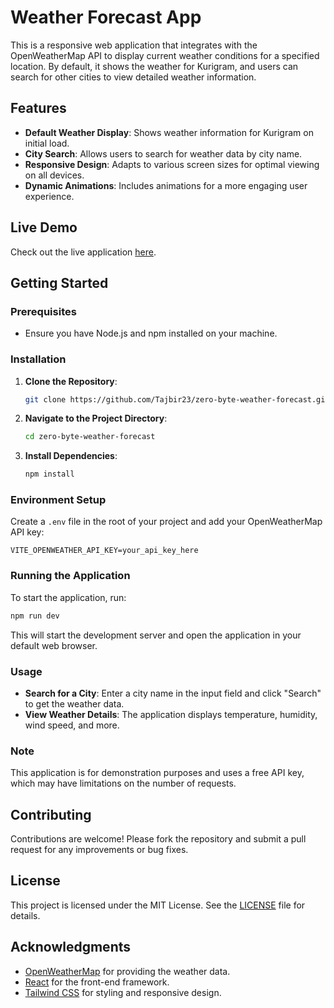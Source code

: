 # Weather Forecast App

This is a responsive web application that integrates with the OpenWeatherMap API to display current weather conditions for a specified location. By default, it shows the weather for Kurigram, and users can search for other cities to view detailed weather information.

## Features

- **Default Weather Display**: Shows weather information for Kurigram on initial load.
- **City Search**: Allows users to search for weather data by city name.
- **Responsive Design**: Adapts to various screen sizes for optimal viewing on all devices.
- **Dynamic Animations**: Includes animations for a more engaging user experience.

## Live Demo

Check out the live application [here](https://zero-byte-weather-app-tajbir.web.app/).

## Getting Started

### Prerequisites

- Ensure you have Node.js and npm installed on your machine.

### Installation

1. **Clone the Repository**:

   ```bash
   git clone https://github.com/Tajbir23/zero-byte-weather-forecast.git
   ```

2. **Navigate to the Project Directory**:

   ```bash
   cd zero-byte-weather-forecast
   ```

3. **Install Dependencies**:

   ```bash
   npm install
   ```

### Environment Setup

Create a `.env` file in the root of your project and add your OpenWeatherMap API key:

```plaintext
VITE_OPENWEATHER_API_KEY=your_api_key_here
```

### Running the Application

To start the application, run:

```bash
npm run dev
```

This will start the development server and open the application in your default web browser.

### Usage

- **Search for a City**: Enter a city name in the input field and click "Search" to get the weather data.
- **View Weather Details**: The application displays temperature, humidity, wind speed, and more.

### Note

This application is for demonstration purposes and uses a free API key, which may have limitations on the number of requests.

## Contributing

Contributions are welcome! Please fork the repository and submit a pull request for any improvements or bug fixes.

## License

This project is licensed under the MIT License. See the [LICENSE](LICENSE) file for details.

## Acknowledgments

- [OpenWeatherMap](https://openweathermap.org/) for providing the weather data.
- [React](https://reactjs.org/) for the front-end framework.
- [Tailwind CSS](https://tailwindcss.com/) for styling and responsive design.